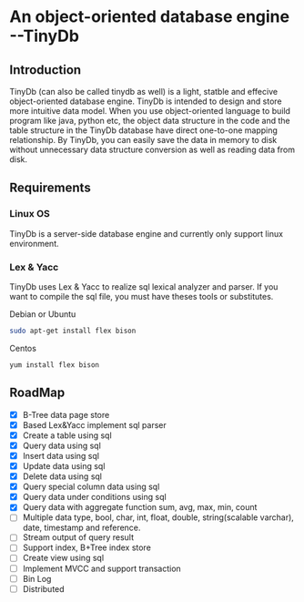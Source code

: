 # An object-oriented database engine --TinyDb

## Introduction

TinyDb (can also be called tinydb as well) is a light, statble and effecive object-oriented database engine.  TinyDb is intended to design and store more intuitive data model. When you use object-oriented language to build program like java, python etc,  the object  data structure in the code and the table structure in the TinyDb database have direct one-to-one mapping relationship. By TinyDb, you can easily save the data in memory to disk without unnecessary data structure conversion as well as reading data from disk.

## Requirements

### Linux OS

TinyDb is a server-side database engine and currently only support linux environment. 

### Lex & Yacc

TinyDb uses Lex & Yacc to realize sql lexical analyzer and parser. If you want to compile the sql file, you must have theses tools or substitutes. 

Debian or Ubuntu

```sh
sudo apt-get install flex bison
```

Centos

```shell
yum install flex bison
```



## RoadMap

- [x] B-Tree data page store
- [x] Based Lex&Yacc implement sql parser
- [x] Create a table using sql
- [x] Query data using sql
- [x] Insert data using sql
- [x] Update data using sql
- [x] Delete data using sql
- [x] Query special column data using sql
- [x] Query data under conditions using sql
- [x] Query data with aggregate function sum, avg, max, min, count
- [ ] Multiple data type, bool, char, int, float, double, string(scalable varchar), date, timestamp and reference.
- [ ] Stream output of query result
- [ ] Support index, B+Tree index store
- [ ] Create view using sql
- [ ] Implement MVCC and support transaction
- [ ] Bin Log
- [ ] Distributed
